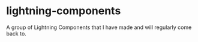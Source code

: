 # lightning-components
A group of Lightning Components that I have made and will regularly come back to.
